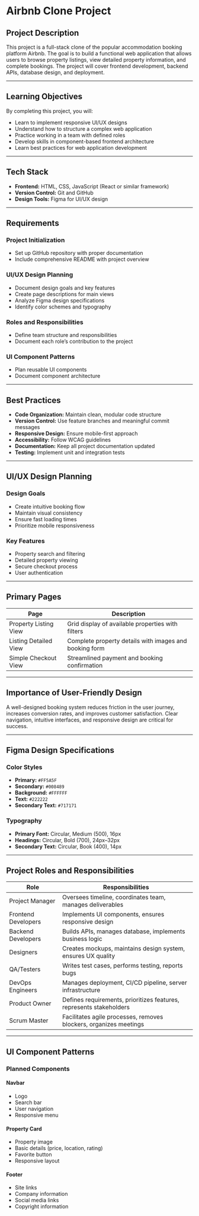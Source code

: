 # Airbnb Clone Project

## Project Description

This project is a full-stack clone of the popular accommodation booking platform Airbnb. The goal is to build a functional web application that allows users to browse property listings, view detailed property information, and complete bookings. The project will cover frontend development, backend APIs, database design, and deployment.

---

## Learning Objectives

By completing this project, you will:

- Learn to implement responsive UI/UX designs  
- Understand how to structure a complex web application  
- Practice working in a team with defined roles  
- Develop skills in component-based frontend architecture  
- Learn best practices for web application development  

---

## Tech Stack

- **Frontend:** HTML, CSS, JavaScript (React or similar framework)  
- **Version Control:** Git and GitHub  
- **Design Tools:** Figma for UI/UX design  

---

## Requirements

### Project Initialization
- Set up GitHub repository with proper documentation  
- Include comprehensive README with project overview  

### UI/UX Design Planning
- Document design goals and key features  
- Create page descriptions for main views  
- Analyze Figma design specifications  
- Identify color schemes and typography  

### Roles and Responsibilities
- Define team structure and responsibilities  
- Document each role’s contribution to the project  

### UI Component Patterns
- Plan reusable UI components  
- Document component architecture  

---

## Best Practices

- **Code Organization:** Maintain clean, modular code structure  
- **Version Control:** Use feature branches and meaningful commit messages  
- **Responsive Design:** Ensure mobile-first approach  
- **Accessibility:** Follow WCAG guidelines  
- **Documentation:** Keep all project documentation updated  
- **Testing:** Implement unit and integration tests  

---

## UI/UX Design Planning

### Design Goals

- Create intuitive booking flow  
- Maintain visual consistency  
- Ensure fast loading times  
- Prioritize mobile responsiveness  

### Key Features

- Property search and filtering  
- Detailed property viewing  
- Secure checkout process  
- User authentication  

---

## Primary Pages

| Page | Description |
|-----------------------|-------------------------------------------------------------------|
| Property Listing View | Grid display of available properties with filters |
| Listing Detailed View | Complete property details with images and booking form |
| Simple Checkout View | Streamlined payment and booking confirmation |

---

## Importance of User-Friendly Design

A well-designed booking system reduces friction in the user journey, increases conversion rates, and improves customer satisfaction. Clear navigation, intuitive interfaces, and responsive design are critical for success.

---

## Figma Design Specifications

### Color Styles

- **Primary:** `#FF5A5F`  
- **Secondary:** `#008489`  
- **Background:** `#FFFFFF`  
- **Text:** `#222222`  
- **Secondary Text:** `#717171`  

### Typography

- **Primary Font:** Circular, Medium (500), 16px  
- **Headings:** Circular, Bold (700), 24px–32px  
- **Secondary Text:** Circular, Book (400), 14px  

---

## Project Roles and Responsibilities

| Role | Responsibilities |
|-------------------|----------------------------------------------------------------------|
| Project Manager | Oversees timeline, coordinates team, manages deliverables |
| Frontend Developers | Implements UI components, ensures responsive design |
| Backend Developers | Builds APIs, manages database, implements business logic |
| Designers | Creates mockups, maintains design system, ensures UX quality |
| QA/Testers | Writes test cases, performs testing, reports bugs |
| DevOps Engineers | Manages deployment, CI/CD pipeline, server infrastructure |
| Product Owner | Defines requirements, prioritizes features, represents stakeholders |
| Scrum Master | Facilitates agile processes, removes blockers, organizes meetings |

---

## UI Component Patterns

### Planned Components

#### Navbar
- Logo  
- Search bar  
- User navigation  
- Responsive menu  

#### Property Card
- Property image  
- Basic details (price, location, rating)  
- Favorite button  
- Responsive layout  

#### Footer
- Site links  
- Company information  
- Social media links  
- Copyright information  
